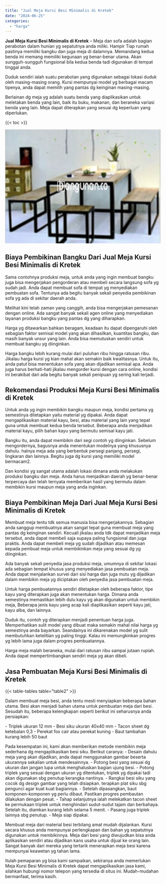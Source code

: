 ```yaml
---
title: "Jual Meja Kursi Besi Minimalis di Kretek"
date: "2024-06-25"
categories: 
  - "harga"
---
```


**Jual Meja Kursi Besi Minimalis di Kretek** – Meja dan sofa adalah bagian perabotan dalam hunian yg sepatutnya anda miliki. Hampir Tiap rumah pastinya memiliki bangku dan juga meja di dalamnya. Memandang kedua benda ini memang memiliki kegunaan yg benar-benar utama. Akan sungguh-sungguh fungsional bila kedua benda tadi digunakan di tempat tinggal anda.

Duduk sendiri ialah suatu perabotan yang digunakan sebagai lokasi duduk oleh masing-masing orang. Kursi mempunyai model yg berbagai macam tipenya, anda dapat memilih yang pantas dg keinginan masing-masing.

Berlainan dg meja yg adalah suatu benda yang diaplikasikan untuk meletakan benda yang lain, baik itu buku, makanan, dan beraneka variasi benda yang lain. Meja dapat diterapkan yang sesuai dg keperluan yang diperlukan.

{{< toc >}}

![Jual Meja Kursi Besi Minimalis di Kretek](/images/jual-meja-besi-murah14.png)

## Biaya Pembikinan Bangku Dari Jual Meja Kursi Besi Minimalis di Kretek

Sama contohnya produksi meja, untuk anda yang ingin membuat bangku juga bisa mengerjakan pengorderan atau membeli secara langsung sofa yg sudah jadi. Anda dapat membuat sofa di tempat yg menyediakan pembuatan sofa. Tentunya ada begitu banyak sekali penyedia pembikinan sofa yg ada di sekitar daerah anda.

Melihat kini telah zaman yang canggih, anda bisa mengerjakan pemesanan dengan online. Ada sangat banyak sekali agen online yang menyediakan layanan produksi bangku yang pantas dg yang diharapkan.

Harga yg ditawarkan bahkan beragam, keadaan itu dapat dipengaruhi oleh sebagian faktor semisal model yang akan dihasilkan, kuantitas bangku, dan masih banyak unsur yang lain. Anda bisa memutuskan sendiri untuk membuat bangku yg diinginkan.

Harga bangku lebih kurang mulai dari puluhan ribu hingga ratusan ribu. Jikalau harga kursi yg kian mahal akan semakin baik kwalitasnya. Untuk itu, anda patut bisa menentukan sofa yang akan dijadikan semisal apa. Anda juga harus berhati-hati jikalau mengorder kursi dengan cara online, kondisi ini berakibat dari ada begitu banyak sekali penipuan yg sering kali terjadi.

## Rekomendasi Produksi Meja Kursi Besi Minimalis di Kretek

Untuk anda yg ingin membikin bangku maupun meja, kondisi pertama yg semestinya ditetapkan yaitu material yg dipakai. Anda dapat mengaplikasikan material kayu, besi, atau material yang lain yang tepat guna untuk membuat kedua benda tersebut. Beberapa anda menjadikan material kayu, pilih bahan kayu yang bermutu semisal kayu jati.

Bangku itu, anda dapat membikin dari segi contoh yg diinginkan. Sebelum mengordernya, bagusnya anda menentukan modelnya yang khususnya dahulu. halnya meja ada yang berbentuk persegi panjang, persegi, lingkaran dan lainnya. Begitu juga dg kursi yang memiliki model bermacam2.

Dan kondisi yg sangat utama adalah lokasi dimana anda melakukan produksi bangku dan meja. Anda harus menjadikan daerah yg benar-benar terpercaya dan telah ternyata memberikan hasil yang bermutu dalam membikin kursi maupun meja yang anda inginkan.

## Biaya Pembikinan Meja Dari Jual Meja Kursi Besi Minimalis di Kretek

Membuat meja tentu tdk semua manusia bisa mengerjakannya. Sebagian anda sanggup membuatnya akan sangat tepat guna membuat meja yang pantas dg keinginan sendiri. Kecuali jikalau anda tdk dapat menjadikan meja tersebut, anda dapat membeli saja supaya paling fungsional dan juga praktis. Anda dapat membeli meja yg sudah dijadikan atau memesan kepada pembuat meja untuk membikinkan meja yang sesuai dg yg diinginkan.

Ada banyak sekali penyedia jasa produksi meja, umumnya di sekitar lokasi ada sebagian tempat khusus yang menyediakan jasa pembuatan meja. Anda dapat menjalankan survei dari sisi harga dan juga mutu yg dijadikan dalam membikin meja yg diciptakan oleh penyedia jasa pembuatan meja.

Untuk harga pembuatannya sendiri ditetapkan oleh beberapa faktor, tipe kayu yang diterapkan juga akan menentukan harga. Dimana anda semestinya memastikan lebih dulu kayu yg akan digunakan untuk membikin meja, Beberapa jenis kayu yang acap kali diaplikasikan seperti kayu jati, kayu alba, dan lainnya.

Duduk itu, contoh yg diterapkan menjadi penentuan harga juga. Memperhatikan sulit model yang dibuat maka semakin mahal nilai harga yg semestinya anda bayarkan. Seandainya ini dikarenakan model yg sulit membutuhkan ketelitian yg paling tinggi. Kalau ini memungkinkan progres yg lebih lama juga dalam progres pembuatannya.

Harga meja malah beraneka, mulai dari ratusan ribu sampai jutaan rupiah. Anda dapat mempertimbangkan sendiri meja yg akan dibeli.

## Jasa Pembuatan Meja Kursi Besi Minimalis di Kretek

{{< table-tables table="table2" >}}

Dalam membuat meja besi, anda tentu mesti menyiapkan beberapa bahan utama. Besi akan menjadi bahan utama untuk pembuatan meja dari besi. Sesudah itu, beberapa kelengkapan seperti berikut ini seharusnya anda persiapkan:

\- Triplek ukuran 12 mm - Besi siku ukuran 40x40 mm - Tacon sheet dg ketebalan 0,3 - Perekat fox cair atau perekat kuning - Baut tambahan kurang lebih 50 baut

Pada kesempatan ini, kami akan memberikan metode membikin meja sederhana dg mengaplikasikan besi siku. Berikut caranya: - Desain dahulu meja yang akan dijadikan, anda dapat menggunakan gambar beserta ukurannya sekalian untuk mendesainnya. - Potong besi yang sesuai dg ukuran dan jangan lupa untuk menghaluskan bagian ujung besi. - Potong triplek yang sesuai dengan ukuran yg ditentukan, triplek yg dipakai tadi akan digunakan sbg penutup kerangka nantinya. - Rangkai besi siku yang cocok dg design gambar yang telah disiapkan. terapkan plat siku sbg pengunci agar kuat kuat bagiannya. - Setelah dipasangkan, baut komponen-komponen yg perlu dibaut. Pastikan progres pembautan dilakukan dengan pesat. - Tahap selanjutnya ialah melekatkan tacon sheet ke permukaan triplek untuk menghindari sudut-sudut tajam dan berbahaya. Setelah itu, diamkan kurang lebih selama 5 menit. - Pasang juga triplek lainnya sbg penutup. - Meja siap dipakai.

Membuat meja dari material besi terbilang amat mudah dijalankan. Kursi secara khusus anda mempunyai perlengkapan dan bahan yg sepatutnya digunakan untuk membikinnya. Meja dari besi yang diwujudkan bisa anda aplikasikan sendiri atau dijadikan kans usaha untuk dijual ke orang lain. Sangat banyak dari mereka yang tertarik menerapkan meja besi karena mempunyai keawetan yg tahan lama.

Itulah pemaparan yg bisa kami sampaikan, sekiranya anda memerlukan Meja Kursi Besi Minimalis di Kretek dapat mengaplikasikan jasa kami, silahkan hubungi nomor telepon yang tersedia di situs ini. Mudah-mudahan bermanfaat, terima kasih.
